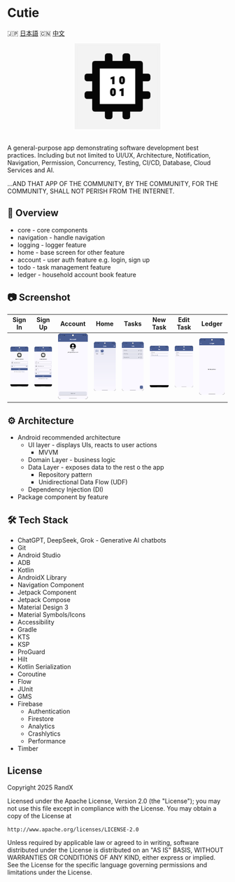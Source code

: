 # Cutie

🇯🇵 [日本語](./README.ja.md) 🇨🇳 [中文](./README.zh.md)

<div align="center">
    <img src="./screenshot/cutie.png" alt="cutie.png" width="196" height="196">
</div>
<br/>

A general-purpose app demonstrating software development best practices. Including but not limited to UI/UX, Architecture, Notification, Navigation, Permission, Concurrency, Testing, CI/CD, Database, Cloud Services and AI.

...AND THAT APP OF THE COMMUNITY, BY THE COMMUNITY, FOR THE COMMUNITY, SHALL NOT PERISH FROM THE INTERNET.

## 📄 Overview

- core - core components
- navigation - handle navigation
- logging - logger feature
- home - base screen for other feature
- account - user auth feature e.g. login, sign up
- todo - task management feature
- ledger - household account book feature

## 📷 Screenshot

|Sign In|Sign Up|Account|Home|Tasks|New Task|Edit Task|Ledger|
|---|---|---|---|---|---|---|---|
|![Signin](./screenshot/signin.png)|![Signup](./screenshot/signup.png)|![Account](./screenshot/account.png)|![Home](./screenshot/home.png)|![Tasks](./screenshot/tasks.png)|![New Task](./screenshot/task-new.png)|![Edit Task](./screenshot/task-edit.png)|![Ledger](./screenshot/ledger.png)|

## ⚙️ Architecture

- Android recommended architecture
  - UI layer - displays UIs, reacts to user actions
    - MVVM
  - Domain Layer - business logic
  - Data Layer - exposes data to the rest o the app
    - Repository pattern
    - Unidirectional Data Flow (UDF)
  - Dependency Injection (DI)
- Package component by feature

## 🛠️ Tech Stack

- ChatGPT, DeepSeek, Grok - Generative AI chatbots
- Git
- Android Studio
- ADB
- Kotlin
- AndroidX Library
- Navigation Component
- Jetpack Component
- Jetpack Compose
- Material Design 3
- Material Symbols/Icons
- Accessibility
- Gradle
- KTS
- KSP
- ProGuard
- Hilt
- Kotlin Serialization
- Coroutine
- Flow
- JUnit
- GMS
- Firebase
  - Authentication
  - Firestore
  - Analytics
  - Crashlytics
  - Performance
- Timber

## License

Copyright 2025 RandX

Licensed under the Apache License, Version 2.0 (the "License");
you may not use this file except in compliance with the License.
You may obtain a copy of the License at

    http://www.apache.org/licenses/LICENSE-2.0

Unless required by applicable law or agreed to in writing, software
distributed under the License is distributed on an "AS IS" BASIS,
WITHOUT WARRANTIES OR CONDITIONS OF ANY KIND, either express or implied.
See the License for the specific language governing permissions and
limitations under the License.
